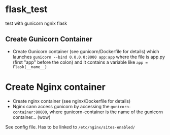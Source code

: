 # flask_test
test with gunicorn ngnix flask

## Create Gunicorn Container
- Create Gunicorn container (see gunicorn/Dockerfile for details) which launches 
`gunicorn --bind 0.0.0.0:8000 app:app` 
where the file is app.py (first "app" before the colon) and it contains a variable like
`app = Flask(__name__)`

# Create Nginx container
-  Create nginx container (see nginx/Dockerfile for details)
- Nginx cann access gunicorn by accessing the `gunicorn-container:80000`, where gunicorn-container is the name of the gunicorn container... (wow)

See config file.
Has to be linked to `/etc/nginx/sites-enabled/`
